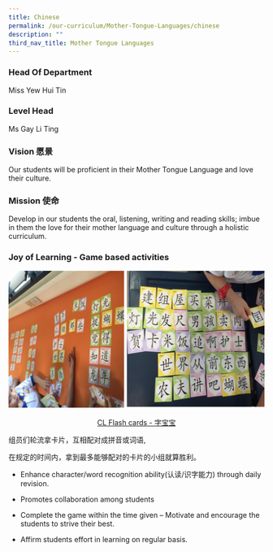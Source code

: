 ```yaml
---
title: Chinese
permalink: /our-curriculum/Mother-Tongue-Languages/chinese
description: ""
third_nav_title: Mother Tongue Languages
---
```

### Head Of Department

Miss Yew Hui Tin

  

### Level Head

Ms Gay Li Ting

  

### Vision 愿景

Our students will be proficient in their Mother Tongue Language and love their culture.

### Mission 使命

Develop in our students the oral, listening, writing and reading skills; imbue in them the love for their mother language and culture through a holistic curriculum.

  

### Joy of Learning - Game based activities

![](/images/CL%201.png)

<center><u>CL Flash cards - 字宝宝</center></u>


组员们轮流拿卡片，互相配对成拼音或词语,

在规定的时间内，拿到最多能够配对的卡片的小组就算胜利。

* Enhance character/word recognition ability(认读/识字能力) through daily revision.

* Promotes collaboration among students

* Complete the game within the time given – Motivate and encourage the students to strive their best.

* Affirm students effort in learning on regular basis.